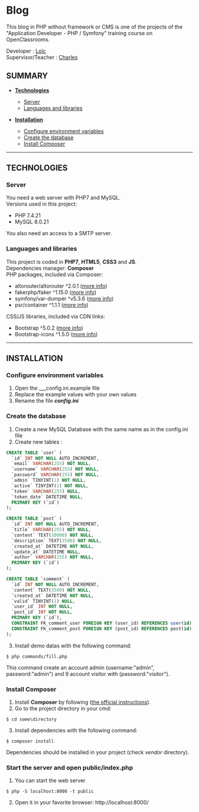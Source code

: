 # Blog

This blog in PHP without framework or CMS is one of the projects of the "Application Developer - PHP / Symfony" training course on OpenClassrooms.

Developer : [Loïc](https://github.com/L-TCD)  
Supervisor/Teacher : [Charles](https://github.com/charlesen)

## SUMMARY
- **[Technologies](#technologies)**
  - [Server](#server)
  - [Languages and libraries](#languages-and-libraries)

- **[Installation](#installation)**
  - [Configure environment variables](#configure-environment-variables)
  - [Create the database](#create-the-database)
  - [Install Composer](#install-composer)

---

## TECHNOLOGIES

### **Server**
You need a web server with PHP7 and MySQL.  
Versions used in this project:
- PHP 7.4.21
- MySQL 8.0.21

You also need an access to a SMTP server.

### **Languages and libraries**
This project is coded in **PHP7**, **HTML5**, **CSS3** and **JS**.  
Dependencies manager: **Composer**  
PHP packages, included via Composer:

- altorouter/altorouter ^2.0.1 ([more info](https://github.com/dannyvankooten/AltoRouter.git))
- fakerphp/faker ^1.15.0 ([more info](https://github.com/FakerPHP/Faker.git))
- symfony/var-dumper ^v5.3.6 ([more info](https://github.com/symfony/var-dumper.git))
- psr/container ^1.1.1 ([more info](https://github.com/php-fig/container.git))

CSS/JS libraries, included via CDN links:
- Bootstrap ^5.0.2 ([more info](https://getbootstrap.com/docs/5.0/getting-started/introduction/))
- Bootstrap-icons ^1.5.0 ([more info](https://icons.getbootstrap.com/))

---

## INSTALLATION

### **Configure environment variables**
1. Open the ___config.ini.example file
2. Replace the example values with your own values
3. Rename the file ___config.ini___

### **Create the database**
1. Create a new MySQL Database with the same name as in the config.ini file
2. Create new tables :
```sql
CREATE TABLE `user` (
  `id` INT NOT NULL AUTO_INCREMENT,
  `email` VARCHAR(255) NOT NULL,
  `username` VARCHAR(255) NOT NULL,
  `password` VARCHAR(255) NOT NULL,
  `admin` TINYINT(1) NOT NULL,
  `active` TINYINT(1) NOT NULL,
  `token` VARCHAR(255) NULL,
  `token_date` DATETIME NULL,
  PRIMARY KEY (`id`)
);

CREATE TABLE `post` (
  `id` INT NOT NULL AUTO_INCREMENT,
  `title` VARCHAR(255) NOT NULL,
  `content` TEXT(10000) NOT NULL,
  `description` TEXT(3500) NOT NULL,
  `created_at` DATETIME NOT NULL,
  `update_at` DATETIME NULL,
  `author` VARCHAR(255) NOT NULL,
  PRIMARY KEY (`id`)
);

CREATE TABLE `comment` (
  `id` INT NOT NULL AUTO_INCREMENT,
  `content` TEXT(3500) NOT NULL,
  `created_at` DATETIME NOT NULL,
  `valid` TINYINT(1) NULL,
  `user_id` INT NOT NULL,
  `post_id` INT NOT NULL,
  PRIMARY KEY (`id`),
  CONSTRAINT FK_comment_user FOREIGN KEY (user_id) REFERENCES user(id),
  CONSTRAINT FK_comment_post FOREIGN KEY (post_id) REFERENCES post(id)
);
```
3.  Install demo datas with the following command:
```shell
$ php commands/fill.php
```
This command create an account admin (username:"admin", password:"admin") and 9 account visitor with (password:"visitor").

### **Install Composer**
1.  Install **Composer** by following ([the official instructions](https://getcomposer.org/download/)).
2.  Go to the project directory in your cmd:
```shell
$ cd some\directory
```
3.  Install dependencies with the following command:
```shell
$ composer install
```
Dependencies should be installed in your project (check _vendor_ directory).
### **Start the server and open public/index.php**
1. You can start the web server
```shell
$ php -S localhost:8000 -t public
```
2. Open it in your favorite browser: http://localhost:8000/